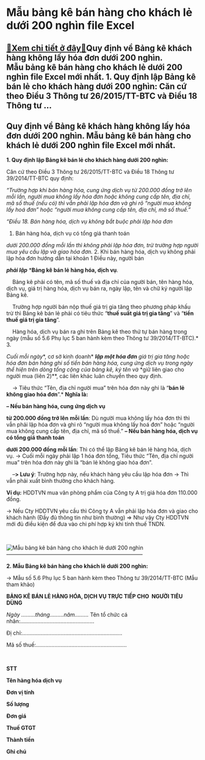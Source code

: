 Mẫu bảng kê bán hàng cho khách lẻ dưới 200 nghìn file Excel
===========================================================

[:gift:Xem chi tiết ở đây:gift:](https://hddtvn.com/mau-bang-ke-ban-hang-cho-khach-le-duoi-200-nghin-file-excel/)Quy định về Bảng kê khách hàng không lấy hóa đơn dưới 200 nghìn. Mẫu bảng kê bán hàng cho khách lẻ dưới 200 nghìn file Excel mới nhất. 1. Quy định lập Bảng kê bán lẻ cho khách hàng dưới 200 nghìn: Căn cứ theo Điều 3 Thông tư 26/2015/TT-BTC và Điều 18 Thông tư …
---------------------------------------------------------------------------------------------------------------------------------------------------------------------------------------------------------------------------------------------------------------------



Quy định về Bảng kê khách hàng không lấy hóa đơn dưới 200 nghìn. Mẫu bảng kê bán hàng cho khách lẻ dưới 200 nghìn file Excel mới nhất.
----------------------------------------------------------------------------------------------------------------------------------------


**1. Quy định lập Bảng kê bán lẻ cho khách hàng dưới 200 nghìn:**


Căn cứ theo Điều 3 Thông tư 26/2015/TT-BTC và Điều 18 Thông tư 39/2014/TT-BTC quy định:  

*“Trường hợp khi bán hàng hóa, cung ứng dịch vụ* *từ 200.000 đồng trở lên* *mỗi lần, người mua không lấy hóa đơn hoặc không cung cấp tên, địa chỉ, mã số thuế (nếu có) thì* *vẫn phải lập hóa đơn* *và ghi rõ “người mua không lấy hoá đơn” hoặc “người mua không cung cấp tên, địa chỉ, mã số thuế.”*


*“Điều 18. Bán hàng hóa, dịch vụ không bắt buộc phải lập hóa đơn*


1. Bán hàng hóa, dịch vụ có tổng giá thanh toán 

*dưới 200.000 đồng mỗi lần* *thì không phải lập hóa đơn, trừ trường hợp người mua yêu cầu lập và giao hóa đơn.*
2. Khi bán hàng hóa, dịch vụ không phải lập hóa đơn hướng dẫn tại khoản 1 Điều này, người bán 

***phải lập*** ***Bảng kê bán lẻ hàng hóa, dịch vụ**.  

    Bảng kê phải có tên, mã số thuế và địa chỉ của người bán, tên hàng hóa, dịch vụ, giá trị hàng hóa, dịch vụ bán ra, ngày lập, tên và chữ ký người lập Bảng kê.  

    Trường hợp người bán nộp thuế giá trị gia tăng theo phương pháp khấu trừ thì Bảng kê bán lẻ phải có tiêu thức “**thuế suất giá trị gia tăng**” và “**tiền thuế giá trị gia tăng**”.  

    Hàng hóa, dịch vụ bán ra ghi trên Bảng kê theo thứ tự bán hàng trong ngày (mẫu số 5.6 Phụ lục 5 ban hành kèm theo Thông tư 39/2014/TT-BTC).*
3. 

*Cuối mỗi ngày**, cơ sở kinh doanh* ***lập một hóa đơn*** *giá trị gia tăng hoặc hóa đơn bán hàng ghi số tiền bán hàng hóa, cung ứng dịch vụ trong ngày thể hiện trên dòng tổng cộng của bảng kê, ký tên và* *giữ liên giao cho người mua (liên 2)**, các liên khác luân chuyển theo quy định.  

    -> Tiêu thức “Tên, địa chỉ người mua” trên hóa đơn này ghi là “**bán lẻ không giao hóa đơn**”.*
**Nghĩa là:**  

**– Nếu bán hàng hóa, cung ứng dịch vụ**

 **từ 200.000 đồng trở lên** **mỗi lần**: Dù người mua không lấy hóa đơn thì thì vẫn phải lập hóa đơn và ghi rõ “người mua không lấy hoá đơn” hoặc “người mua không cung cấp tên, địa chỉ, mã số thuế.”
**– Nếu bán hàng hóa, dịch vụ có tổng giá thanh toán** 

**dưới 200.000 đồng mỗi lần**: Thì có thể lập Bảng kê bán lẻ hàng hóa, dịch vụ. -> Cuối mỗi ngày phải lập 1 hóa đơn tổng, Tiêu thức “Tên, địa chỉ người mua” trên hóa đơn này ghi là “bán lẻ không giao hóa đơn”.  

    –**> Lưu ý**: Trường hợp này, nếu khách hàng yêu cầu lập hóa đơn -> Thì vẫn phải xuất bình thường cho khách hàng.  

**Ví dụ:** HDDTVN mua văn phòng phẩm của Công ty A trị giá hóa đơn 110.000 đồng.  

-> Nếu Cty HDDTVN yêu cầu thì Công ty A vẫn phải lập hóa đơn và giao cho khách hành (Đầy đủ thông tin như bình thường) => Như vậy Cty HDDTVN mới đủ điều kiện để đưa vào chi phí hợp ký khi tính thuế TNDN.

  

  

  

![Mẫu bảng kê bán hàng cho khách lẻ dưới 200 nghìn](https://hddtvn.com/wp-content/uploads/2021/01/mau-bang-ke-ban-hang-cho-khach-le-duoi-200-nghin.png "Mẫu bảng kê bán hàng cho khách lẻ dưới 200 nghìn")
 —————————————————————————–



**2. Mẫu Bảng kê bán hàng cho khách lẻ dưới 200 nghìn:**


-> Mẫu số 5.6 Phụ lục 5 ban hành kèm theo Thông tư 39/2014/TT-BTC (Mẫu tham khảo)



**BẢNG KÊ BÁN LẺ HÀNG HÓA, DỊCH VỤ TRỰC TIẾP CHO  NGƯỜI TIÊU DÙNG**  

*Ngày ………tháng………năm………*
Tên tổ chức cá nhân:…………………………………………              

Đị chỉ:………………………………………………………..  

Mã số thuế:…………………………………………………..  

 






**STT**

**Tên hàng hóa dịch vụ**

**Đơn vị tính**

**Số lượng**

**Đơn giá**

**Thuế GTGT**

**Thành tiền**

**Ghi chú**



 

 

 

 

 

 

 

 



 

 

 

 

 

 

 

 



 

 

 

 

 

 

 

 



 

 

 

 

 

 

 

 



 

 

 

 

 

 

 

 



 

 

 

 

 

 

 

 



 

 

 

 

 

 

 

 



 

 

 

 

 

 

 

 



 

**Tổng cộng:**

 

 



 






**Người lập**

**Kế toán trưởng**



*(Ký và ghi rõ họ tên)*

*(Ký và ghi rõ họ tên)*



 



————————————————————————-

**Dưới đây [HDDTVN](http://hddtvn.com/ "HDDTVN") xin chia sẻ****Mẫu bảng kê bán hàng cho khách lẻ dưới 200 nghìn file Excel, các bạn tham khảo nhé:**






                                                                                                                                           

*Mẫu 5.6 phụ lục 5 ban hành theo thông tư 39/2014/TT-BTC ngày 31 tháng 03 năm 2014*




  

**BẢNG KÊ BÁN LẺ HÀNG HÓA, DỊCH VỤ TRỰC TIẾP CHO NGƯỜI TIÊU DÙNG**  

 Ngày ………tháng………năm………

**Tên tổ chức cá nhân**: Công ty HDDTVN  

**Địa chỉ: 1**81 Xuân thuỷ, cầu giấy, hà nội  

**Mã số thuế:** 0101369968

















**STT**

**Tên hàng hóa, dịch vụ**

**Đơn vị tính**

**Số  

 lượng**

**Đơn giá**

**Thành tiền**

**Thuế suất  

 GTGT**

**Tiền thuế GTGT**

**Tổng cộng  

  tiền  

 thanh toán**



1

Bút ký baoke

chiếc

1

5,000

5,000

10%

500

5,500



2

GIẤY IK PLUSA4\_ĐL70

gam

2

32,000

64,000

10%

6,400

70,400



3

bìa 06 lá deli

gam

1

51,000

51,000

10%

5,100

56,100



4

GIẤY PAPER ONE A4 ĐL70

gam

1

27,000

27,000

10%

2,700

29,700



5

Bút Thiên Long Gel-012 Starlit

chiếc

1

7,000

7,000

10%

700

7,700



6

gọt chì deli

chiếc

1

10,000

10,000

10%

1,000

11,000



7

TẨY STAEDTLER 526 -B45

chiếc

1

12,000

12,000

10%

1,200

13,200



8

Hộp đựng bút Deli 9147

chiếc

1

64,000

64,000

10%

6,400

70,400



9

Lưỡi dao trổ deli nhỏ

chiếc

1

36,000

36,000

10%

3,600

39,600



10

Dao trổ Deli 2031

chiếc

5

58,000

290,000

10%

29,000

319,000



11

Kéo văn phòng 190mm Deli 6010

chiếc

1

40,000

40,000

10%

4,000

44,000



12

Băng dính gáy Xi 5cm

Cuộn

1

15,000

15,000

10%

1,500

16,500



  

Tổng cộng

  

  

357,000

621,000

  

62,100

683,100


















**Người lập**

  

  

**Kế toán trưởng**



*(Ký và ghi rõ họ tên)*

  

  

*(Ký và ghi rõ họ tên)*




  

————————————————————————

**Tải Mẫu bảng kê bán hàng cho khách lẻ dưới 200 nghìn Excel tại đây:**



  

[![Tải mẫu bảng kê bán hàng cho khách lẻ](https://hddtvn.com/wp-content/uploads/2021/01/org-tai-ve.png "Tải mẫu bảng kê bán hàng cho khách lẻ")](https://drive.google.com/uc?authuser=0&id=1vg63NHENdw9n_f4mtFABCqgLBx7sA0PX&export=download "mẫu bảng kê bán hàng cho khách lẻ")

Trường hợp bạn không tải về được thì làm theo cách sau:  

**Bước 1**: Comment mail vào phần bình luận bên dưới  

**Bước 2**: Gửi yêu cầu vào mail: hddtvietnam@gmail.com (Tiêu đề ghi rõ Tài liệu muốn tải)



 ——————————————————————————–

  

**Chú ý:**  

– Trên đây là quy định về **Bảng kê bán hàng cho khách lẻ** **dưới 200 nghìn** nhưng người mua không lấy hóa đơn.  

-> Còn trường hợp khi bán hàng mà **danh mục hàng hóa** **nhiều hơn số dòng trên hóa đơn** -> Phải lập bảng kê kèm them hóa đơn.  

*-> Quy định và Mẫu bảng kê kèm theo hóa đơn trường hợp này, các bạn xem tại đây nhé:* **[Cách viết hóa đơn kèm bảng kê](# "cách viết hóa đơn kèm bảng kê")**

  

**\_\_\_\_\_\_\_\_\_\_\_\_\_\_\_\_\_\_\_\_\_\_\_\_\_\_\_\_\_\_\_\_\_\_\_\_\_\_\_\_\_\_\_\_\_\_\_\_\_\_**

moreMẫu bảng kê bán hàng cho khách lẻ dưới 200 nghìn Excel. Quy định về lập Bảng kê bán lẻ hàng hóa, dịch vụ dưới 200.000 đồng theo Thông tư 39/2014/TT-BT…

